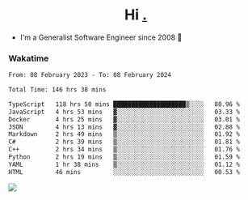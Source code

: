 <h1 align="center">Hi <a href="https://www.hackerrank.com/erasmosaraujo">.</a></h1>
 
- I'm a Generalist Software Engineer  since 2008 🚀
<!--  
<p align="left">
  <a href="https://github.com/erasmosoares/github-readme-stats">
    <img
      align="center"
      src="https://github-readme-stats.vercel.app/api/top-langs/?username=erasmosoares&theme=radical&layout=compact"
    />
  </a>
  <a href="https://github.com/erasmosoares/github-readme-stats">
    [![Harlok's WakaTime stats](https://github-readme-stats.vercel.app/api/wakatime?username=ffflabs)](https://github.com/anuraghazra/github-readme-stats)
  </a>
</p>

<!--
 ### Repo 
 
<p align="left">
 <a href="https://github.com/erasmosoares/github-readme-stats">
    <img
      align="center"
      height="165"
      src="https://github-readme-stats.vercel.app/api/pin?username=erasmosoares&repo=sample-node&title_color=fff&icon_color=f9f9f9&text_color=9f9f9f&bg_color=151515"
    />
  </a>
  <a href="https://github.com/erasmosoares/github-readme-stats">
    <img
      align="center"
      height="165"
      src="https://github-readme-stats.vercel.app/api/pin?username=erasmosoares&repo=sample-node&title_color=fff&icon_color=f9f9f9&text_color=9f9f9f&bg_color=151515"
    />
  </a>
</p>
-->

 ### Wakatime 

<!--START_SECTION:waka-->

```txt
From: 08 February 2023 - To: 08 February 2024

Total Time: 146 hrs 38 mins

TypeScript   118 hrs 50 mins ████████████████████▒░░░░   80.96 %
JavaScript   4 hrs 53 mins   ▓░░░░░░░░░░░░░░░░░░░░░░░░   03.33 %
Docker       4 hrs 25 mins   ▓░░░░░░░░░░░░░░░░░░░░░░░░   03.01 %
JSON         4 hrs 13 mins   ▓░░░░░░░░░░░░░░░░░░░░░░░░   02.88 %
Markdown     2 hrs 49 mins   ▒░░░░░░░░░░░░░░░░░░░░░░░░   01.92 %
C#           2 hrs 39 mins   ▒░░░░░░░░░░░░░░░░░░░░░░░░   01.81 %
C++          2 hrs 34 mins   ▒░░░░░░░░░░░░░░░░░░░░░░░░   01.76 %
Python       2 hrs 19 mins   ▒░░░░░░░░░░░░░░░░░░░░░░░░   01.59 %
YAML         1 hr 38 mins    ▒░░░░░░░░░░░░░░░░░░░░░░░░   01.12 %
HTML         46 mins         ░░░░░░░░░░░░░░░░░░░░░░░░░   00.53 %
```

<!--END_SECTION:waka-->

![](https://komarev.com/ghpvc/?username=erasmosoares&color=brightgreen)
